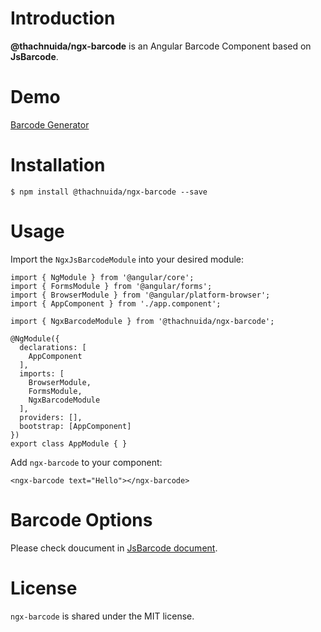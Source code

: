 # Introduction

**@thachnuida/ngx-barcode** is an Angular Barcode Component based on **JsBarcode**.

# Demo

[Barcode Generator](http://thachnuida.github.io/ngx-barcode)

# Installation

```
$ npm install @thachnuida/ngx-barcode --save
```

# Usage

Import the `NgxJsBarcodeModule` into your desired module:

```
import { NgModule } from '@angular/core';
import { FormsModule } from '@angular/forms';
import { BrowserModule } from '@angular/platform-browser';
import { AppComponent } from './app.component';

import { NgxBarcodeModule } from '@thachnuida/ngx-barcode';

@NgModule({
  declarations: [
    AppComponent
  ],
  imports: [
    BrowserModule,
    FormsModule,
    NgxBarcodeModule
  ],
  providers: [],
  bootstrap: [AppComponent]
})
export class AppModule { }
```

Add `ngx-barcode` to your component:

```
<ngx-barcode text="Hello"></ngx-barcode>
```

# Barcode Options

Please check doucument in [JsBarcode document](https://github.com/lindell/JsBarcode/wiki/Options).


# License

`ngx-barcode` is shared under the MIT license.
